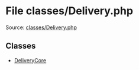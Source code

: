 File classes/Delivery.php
=========

Source: [classes/Delivery.php](https://github.com/PrestaShop/PrestaShop/blob/1.5.6.2/classes/Delivery.php)


Classes
-------

* [DeliveryCore](class.DeliveryCore.md)

